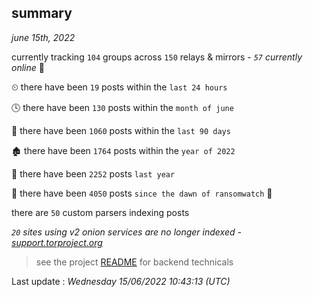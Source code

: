 
## summary
_june 15th, 2022_

currently tracking `104` groups across `150` relays & mirrors - _`57` currently online_ 📡

⏲ there have been `19` posts within the `last 24 hours`

🕓 there have been `130` posts within the `month of june`

📅 there have been `1060` posts within the `last 90 days`

🏚 there have been `1764` posts within the `year of 2022`

🚀 there have been `2252` posts `last year`

🦕 there have been `4050` posts `since the dawn of ransomwatch` 🐣

there are `50` custom parsers indexing posts

_`20` sites using v2 onion services are no longer indexed - [support.torproject.org](https://support.torproject.org/onionservices/v2-deprecation/)_

> see the project [README](https://github.com/jmousqueton/ransomwatch#readme) for backend technicals



Last update : _Wednesday 15/06/2022 10:43:13 (UTC)_

